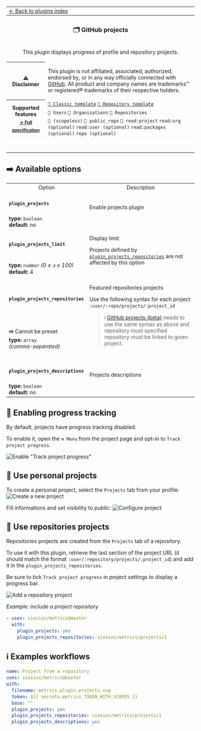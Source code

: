<!--header-->
<table>
  <tr><td colspan="2"><a href="/README.md#-plugins">← Back to plugins index</a></td></tr>
  <tr><th colspan="2"><h3>🗂️ GitHub projects</h3></th></tr>
  <tr><td colspan="2" align="center"><p>This plugin displays progress of profile and repository projects.</p>
</td></tr>
  <tr><th>⚠️ Disclaimer</th><td><p>This plugin is not affiliated, associated, authorized, endorsed by, or in any way officially connected with <a href="https://github.com">GitHub</a>.
All product and company names are trademarks™ or registered® trademarks of their respective holders.</p>
</td></tr>
  <tr>
    <th rowspan="3">Supported features<br><sub><a href="metadata.yml">→ Full specification</a></sub></th>
    <td><a href="/source/templates/classic/README.md"><code>📗 Classic template</code></a> <a href="/source/templates/repository/README.md"><code>📘 Repository template</code></a></td>
  </tr>
  <tr>
    <td><code>👤 Users</code> <code>👥 Organizations</code> <code>📓 Repositories</code></td>
  </tr>
  <tr>
    <td><code>🔑 (scopeless)</code> <code>🔑 public_repo</code> <code>🔑 read:project</code> <code>read:org (optional)</code> <code>read:user (optional)</code> <code>read:packages (optional)</code> <code>repo (optional)</code></td>
  </tr>
  <tr>
    <td colspan="2" align="center">
      <img src="https://github.com/siosios/metrics/blob/examples/metrics.plugin.projects.svg" alt=""></img>
      <img width="900" height="1" alt="">
    </td>
  </tr>
</table>
<!--/header-->

## ➡️ Available options

<!--options-->
<table>
  <tr>
    <td align="center" nowrap="nowrap">Option</i></td><td align="center" nowrap="nowrap">Description</td>
  </tr>
  <tr>
    <td nowrap="nowrap"><h4><code>plugin_projects</code></h4></td>
    <td rowspan="2"><p>Enable projects plugin</p>
<img width="900" height="1" alt=""></td>
  </tr>
  <tr>
    <td nowrap="nowrap"><b>type:</b> <code>boolean</code>
<br>
<b>default:</b> no<br></td>
  </tr>
  <tr>
    <td nowrap="nowrap"><h4><code>plugin_projects_limit</code></h4></td>
    <td rowspan="2"><p>Display limit</p>
<p>Projects defined by <a href="/source/plugins/projects/README.md#plugin_projects_repositories"><code>plugin_projects_repositories</code></a> are not affected by this option</p>
<img width="900" height="1" alt=""></td>
  </tr>
  <tr>
    <td nowrap="nowrap"><b>type:</b> <code>number</code>
<i>(0 ≤
𝑥
≤ 100)</i>
<br>
<b>default:</b> 4<br></td>
  </tr>
  <tr>
    <td nowrap="nowrap"><h4><code>plugin_projects_repositories</code></h4></td>
    <td rowspan="2"><p>Featured repositories projects</p>
<p>Use the following syntax for each project <code>:user/:repo/projects/:project_id</code></p>
<blockquote>
<p>ℹ️ <a href="https://docs.github.com/en/issues/trying-out-the-new-projects-experience/about-projects">GitHub projects (beta)</a> needs to use the same syntax as above and repository must specified repository must be linked to given project.</p>
</blockquote>
<img width="900" height="1" alt=""></td>
  </tr>
  <tr>
    <td nowrap="nowrap">⏯️ Cannot be preset<br>
<b>type:</b> <code>array</code>
<i>(comma-separated)</i>
<br></td>
  </tr>
  <tr>
    <td nowrap="nowrap"><h4><code>plugin_projects_descriptions</code></h4></td>
    <td rowspan="2"><p>Projects descriptions</p>
<img width="900" height="1" alt=""></td>
  </tr>
  <tr>
    <td nowrap="nowrap"><b>type:</b> <code>boolean</code>
<br>
<b>default:</b> no<br></td>
  </tr>
</table>
<!--/options-->

## 🔄 Enabling progress tracking

By default, projects have progress tracking disabled.

To enable it, open the `≡ Menu` from the project page and opt-in to `Track project progress`.

![Enable "Track project progress"](/.github/readme/imgs/plugin_projects_track_progress.png)

## 👤 Use personal projects

To create a personal project, select the `Projects` tab from your profile:
![Create a new project](/.github/readme/imgs/plugin_projects_create.png)

Fill informations and set visibility to *public*:
![Configure project](/.github/readme/imgs/plugin_projects_setup.png)

## 📓 Use repositories projects

Repositories projects are created from the `Projects` tab of a repository.

To use it with this plugin, retrieve the last section of the project URL (it should match the format `:user/:repository/projects/:project_id`) and add it in the `plugin_projects_repositories`.

Be sure to tick `Track project progress` in project settings to display a progress bar.

![Add a repository project](/.github/readme/imgs/plugin_projects_repositories.png)

*Example: include a project repository*
```yml
- uses: siosios/metrics@master
  with:
    plugin_projects: yes
    plugin_projects_repositories: siosios/metrics/projects/1
```

## ℹ️ Examples workflows

<!--examples-->
```yaml
name: Project from a repository
uses: siosios/metrics@master
with:
  filename: metrics.plugin.projects.svg
  token: ${{ secrets.metrics_TOKEN_WITH_SCOPES }}
  base: ""
  plugin_projects: yes
  plugin_projects_repositories: siosios/metrics/projects/1
  plugin_projects_descriptions: yes

```
<!--/examples-->
